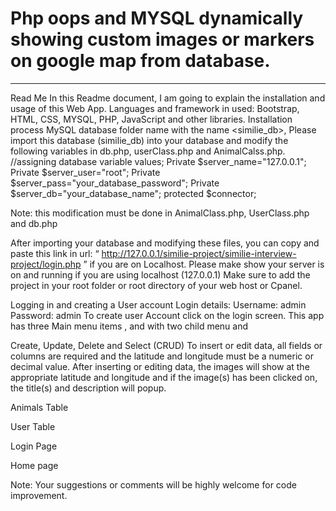 # Php oops and MYSQL dynamically showing custom images or markers on google map from database.

---------------------------------------------------------------------------------------------------------------------------------

Read Me
In this Readme document, I am going to explain the installation and usage of this Web App.
Languages and framework in used: Bootstrap, HTML, CSS, MYSQL, PHP, JavaScript and other libraries.
Installation process
MySQL database folder name <database> with the name <similie_db>, Please import this database (similie_db) into your database and modify the following variables in db.php, userClass.php and AnimalCalss.php.
//assigning database variable values;
Private $server_name="127.0.0.1";
Private $server_user="root";
Private $server_pass="your_database_password";
Private $server_db="your_database_name";
protected $connector;

Note: this modification must be done in AnimalClass.php, UserClass.php and db.php

After importing your database and modifying these files, you can copy and paste this link in url: “ http://127.0.0.1/similie-project/similie-interview-project/login.php ” if you are on Localhost.
Please make show your server is on and running if you are using localhost (127.0.0.1) 
Make sure to add the project in your root folder or root directory of your web host or Cpanel.
 
Logging in and creating a User account
Login details: Username: admin 
                        Password: admin
To create user Account click <New Account> on the login screen.
This app has three Main menu items <Home>, <Service> and <Add species> with two child menu <Create Account> and <Logout>


Create, Update, Delete and Select (CRUD)
To insert or edit data, all fields or columns are required and the latitude and longitude must be a numeric or decimal value.
After inserting or editing data, the images will show at the appropriate latitude and longitude and if the image(s) has been clicked on, the title(s) and description will popup.

Animals Table

User Table

Login Page

Home page

Note: Your suggestions or comments will be highly welcome for code improvement.
